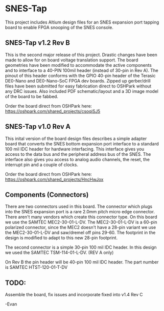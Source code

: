 # SNES-Tap
This project includes Altium design files for an SNES expansion port tapping board to enable FPGA snooping of the SNES console.

SNES-Tap v1.2 Rev B
---------------------------------------------------------------------
This is the second major release of this project. Drastic changes have
been made to allow for on board voltage translation support. The board
geometries have been modified to accommodate the active components and 
to interface to a 40-PIN 100mil header (instead of 30-pin in Rev A). 
The pinout of this header conforms with the GPIO 40-pin header of the 
Terasic DE0-Nano and DE0-Nano-SoC FPGA dev boards. Zipped up gerber/drill 
files have been submitted for easy fabrication direct to OSHPark 
without any DRC issues. Also included PDF schematic/layout and a 3D image
model of the board to be fabbed.

Order the board direct from OSHPark here: https://oshpark.com/shared_projects/csoqiSJ5

SNES-Tap v1.0 Rev A
---------------------------------------------------------------------
This inital version of the board design files describes a simple adapter
board that converts the SNES bottom expansion port interface to a standard
100 mil IDC header for hardware interfacing. This interface gives you access
to the data bus and the peripheral address bus of the SNES. The interface also
gives you access to analog audio channels, the reset, the interrupt pin and a
couple of clocks.

Order the board direct from OSHPark here: https://oshpark.com/shared_projects/HncHwJox

Components (Connectors)
---------------------------------------------------------------------
There are two connectors used in this board. The connector which plugs into the SNES
expansion port is a rare 2.0mm pitch micro edge connector. There aren't many vendors
which create this connector type. On this board we use the SAMTEC MEC2-30-01-L-DV.
The MEC2-30-01-L-DV is a 60-pin polarized connector, since the MEC2 doesn't have a 28-pin
variant we use the MEC2-30-01-L-DV and saw/dremel off pins 29-60. The footprint in the design
is modified to adapt to this new 28-pin footprint.

The second connector is a simple 30-pin 100 mil IDC header. In this design we used the
SAMTEC TSM-114-01-L-DV. (REV A only)

On Rev B the pin header will be 40-pin 100 mil IDC header. The part number is SAMTEC HTST-120-01-T-DV


TODO:
--------
Assemble the board, fix issues and incorporate fixed into v1.4 Rev C

-Evan

